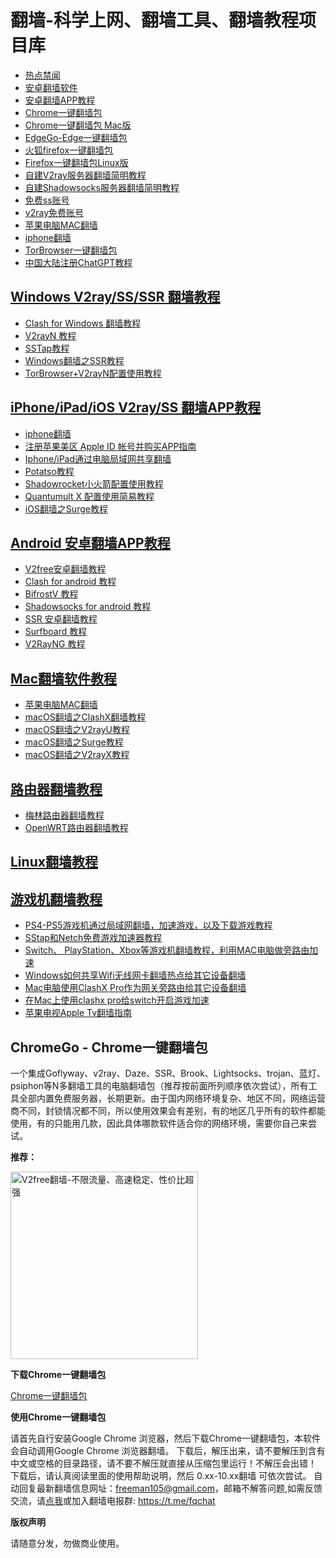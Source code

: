 # 翻墙-科学上网、翻墙工具、翻墙教程项目库

*   [热点禁闻](https://github.com/jsvpn/jsproxy/tree/dev#tt)
*   [安卓翻墙软件](https://github.com/bannedbook/fanqiang/wiki/%E5%AE%89%E5%8D%93%E7%BF%BB%E5%A2%99%E8%BD%AF%E4%BB%B6)
*   [安卓翻墙APP教程](https://github.com/bannedbook/fanqiang/tree/master/android)
*   [Chrome一键翻墙包](https://github.com/bannedbook/fanqiang/wiki/Chrome%E4%B8%80%E9%94%AE%E7%BF%BB%E5%A2%99%E5%8C%85)
*   [Chrome一键翻墙包 Mac版](https://github.com/bannedbook/fanqiang/tree/master/ChromeGoMac#chromegomacchrome%E4%B8%80%E9%94%AE%E7%BF%BB%E5%A2%99%E5%8C%85-mac%E7%89%88)
*   [EdgeGo-Edge一键翻墙包](https://github.com/bannedbook/fanqiang/tree/master/EdgeGo)
*   [火狐firefox一键翻墙包](https://github.com/bannedbook/fanqiang/wiki/%E7%81%AB%E7%8B%90firefox%E4%B8%80%E9%94%AE%E7%BF%BB%E5%A2%99%E5%8C%85)
*   [Firefox一键翻墙包Linux版](https://github.com/bannedbook/fanqiang/tree/master/FirefoxFqLinux)
*   [自建V2ray服务器翻墙简明教程](https://github.com/bannedbook/fanqiang/blob/master/v2ss/%E8%87%AA%E5%BB%BAV2ray%E6%9C%8D%E5%8A%A1%E5%99%A8%E7%AE%80%E6%98%8E%E6%95%99%E7%A8%8B.md)
*   [自建Shadowsocks服务器翻墙简明教程](https://github.com/bannedbook/fanqiang/blob/master/v2ss/%E8%87%AA%E5%BB%BAShadowsocks%E6%9C%8D%E5%8A%A1%E5%99%A8%E7%AE%80%E6%98%8E%E6%95%99%E7%A8%8B.md)
*   [免费ss账号](https://github.com/bannedbook/fanqiang/wiki/%E5%85%8D%E8%B4%B9ss%E8%B4%A6%E5%8F%B7)
*   [v2ray免费账号](https://github.com/bannedbook/fanqiang/wiki/v2ray%E5%85%8D%E8%B4%B9%E8%B4%A6%E5%8F%B7)
*   [苹果电脑MAC翻墙](https://github.com/bannedbook/fanqiang/wiki/%E8%8B%B9%E6%9E%9C%E7%94%B5%E8%84%91MAC%E7%BF%BB%E5%A2%99)
*   [iphone翻墙](https://github.com/bannedbook/fanqiang/wiki/iphone%E7%BF%BB%E5%A2%99)
*   [TorBrowser一键翻墙包](https://github.com/bannedbook/fanqiang/wiki/TorBrowser%E4%B8%80%E9%94%AE%E7%BF%BB%E5%A2%99%E5%8C%85)
*   [中国大陆注册ChatGPT教程](https://github.com/bannedbook/fanqiang/blob/master/signup-chatgpt.md#%E4%B8%AD%E5%9B%BD%E5%A4%A7%E9%99%86%E6%B3%A8%E5%86%8Cchatgpt%E6%95%99%E7%A8%8B)

## [Windows V2ray/SS/SSR 翻墙教程](https://github.com/bannedbook/fanqiang/tree/master/windows)

  * [Clash for Windows 翻墙教程](https://github.com/bannedbook/fanqiang/tree/master/windows/ClashDotNetFramework.md)
  * [V2rayN 教程](https://github.com/bannedbook/fanqiang/tree/master/windows/V2RayN.md)
  * [SSTap教程](https://github.com/bannedbook/fanqiang/tree/master/windows/SSTap.md)
  * [Windows翻墙之SSR教程](https://github.com/bannedbook/fanqiang/tree/master/windows/ShadowsocksR.md)
  * [TorBrowser+V2rayN配置使用教程](https://github.com/bannedbook/fanqiang/tree/master/windows/tor-v2ray.md)

## [iPhone/iPad/iOS V2ray/SS 翻墙APP教程](https://github.com/bannedbook/fanqiang/tree/master/ios)

  * [iphone翻墙](https://github.com/bannedbook/fanqiang/wiki/iphone%E7%BF%BB%E5%A2%99)
  * [注册苹果美区 Apple ID 帐号并购买APP指南](https://github.com/bannedbook/fanqiang/tree/master/ios/AppleID.md)
  * [Iphone/iPad通过电脑局域网共享翻墙](https://github.com/bannedbook/fanqiang/tree/master/ios/fqByLan.md)
  * [Potatso教程](https://github.com/bannedbook/fanqiang/tree/master/ios/PotatsoLite.md)
  * [Shadowrocket小火箭配置使用教程](https://github.com/bannedbook/fanqiang/tree/master/ios/Shadowrocket.md)
  * [Quantumult X 配置使用简易教程](https://github.com/bannedbook/fanqiang/tree/master/ios/QuantumultX.md)
  * [iOS翻墙之Surge教程](https://github.com/bannedbook/fanqiang/tree/master/ios/Surge.md)

## [Android 安卓翻墙APP教程](https://github.com/bannedbook/fanqiang/tree/master/android)

  * [V2free安卓翻墙教程](https://github.com/bannedbook/fanqiang/tree/master/android/v2free.md)
  * [Clash for android 教程](https://github.com/bannedbook/fanqiang/tree/master/android/clash.md)
  * [BifrostV 教程](https://github.com/bannedbook/fanqiang/tree/master/android/BifrostV.md)
  * [Shadowsocks for android 教程](https://github.com/bannedbook/fanqiang/tree/master/android/Shadowsocks.md)
  * [SSR 安卓翻墙教程](https://github.com/bannedbook/fanqiang/tree/master/android/ShadowsocksR.md)
  * [Surfboard 教程](https://github.com/bannedbook/fanqiang/tree/master/android/Surfboard.md)
  * [V2RayNG 教程](https://github.com/bannedbook/fanqiang/tree/master/android/V2RayNG.md)

## [Mac翻墙软件教程](https://github.com/bannedbook/fanqiang/tree/master/macos)

  * [苹果电脑MAC翻墙](https://github.com/bannedbook/fanqiang/wiki/%E8%8B%B9%E6%9E%9C%E7%94%B5%E8%84%91MAC%E7%BF%BB%E5%A2%99)
  * [macOS翻墙之ClashX翻墙教程](https://github.com/bannedbook/fanqiang/tree/master/macos/ClashX.md)
  * [macOS翻墙之V2rayU教程](https://github.com/bannedbook/fanqiang/tree/master/macos/V2RayU.md)
  * [macOS翻墙之Surge教程](https://github.com/bannedbook/fanqiang/tree/master/macos/Surge.md)
  * [macOS翻墙之V2rayX教程](https://github.com/bannedbook/fanqiang/tree/master/macos/V2rayX.md)
  
## [路由器翻墙教程](https://github.com/bannedbook/fanqiang/tree/master/router)

  * [梅林路由器翻墙教程](https://github.com/bannedbook/fanqiang/tree/master/router/Merlin.md)
  * [OpenWRT路由器翻墙教程](https://github.com/bannedbook/fanqiang/tree/master/router/OpenWRT.md)

## [Linux翻墙教程](https://github.com/bannedbook/fanqiang/tree/master/linux)

## [游戏机翻墙教程](https://github.com/bannedbook/fanqiang/tree/master/game)
  * [PS4-PS5游戏机通过局域网翻墙，加速游戏，以及下载游戏教程](https://github.com/bannedbook/fanqiang/blob/master/game/PS4-PS5%E6%B8%B8%E6%88%8F%E6%9C%BA%E9%80%9A%E8%BF%87%E5%B1%80%E5%9F%9F%E7%BD%91%E7%BF%BB%E5%A2%99%E6%95%99%E7%A8%8B.md)
  * [SStap和Netch免费游戏加速器教程](https://github.com/bannedbook/fanqiang/blob/master/game/SStap%E5%92%8CNetch%E5%85%8D%E8%B4%B9%E6%B8%B8%E6%88%8F%E5%8A%A0%E9%80%9F%E5%99%A8%E6%95%99%E7%A8%8B.md)
  * [Switch、 PlayStation、Xbox等游戏机翻墙教程，利用MAC电脑做旁路由加速](https://github.com/bannedbook/fanqiang/blob/master/game/Switch%E3%80%81%20PlayStation%E3%80%81Xbox%E7%AD%89%E6%B8%B8%E6%88%8F%E6%9C%BA%E7%BF%BB%E5%A2%99%E6%95%99%E7%A8%8B%EF%BC%8C%E5%88%A9%E7%94%A8MAC%E7%94%B5%E8%84%91%E5%81%9A%E6%97%81%E8%B7%AF%E7%94%B1%E5%8A%A0%E9%80%9F.md)
  * [Windows如何共享Wifi无线网卡翻墙热点给其它设备翻墙](https://github.com/bannedbook/fanqiang/blob/master/game/Windows%E5%A6%82%E4%BD%95%E5%85%B1%E4%BA%ABWifi%E6%97%A0%E7%BA%BF%E7%BD%91%E5%8D%A1%E7%BF%BB%E5%A2%99%E7%83%AD%E7%82%B9%E7%BB%99%E5%85%B6%E5%AE%83%E8%AE%BE%E5%A4%87%E7%BF%BB%E5%A2%99.md)
  * [Mac电脑使用ClashX Pro作为网关旁路由给其它设备翻墙](https://github.com/bannedbook/fanqiang/blob/master/game/Mac%E7%94%B5%E8%84%91%E4%BD%BF%E7%94%A8ClashX%20Pro%E4%BD%9C%E4%B8%BA%E7%BD%91%E5%85%B3%E6%97%81%E8%B7%AF%E7%94%B1%E7%BB%99%E5%85%B6%E5%AE%83%E8%AE%BE%E5%A4%87%E7%BF%BB%E5%A2%99.md)
  * [在Mac上使用clashx pro给switch开启游戏加速](https://github.com/bannedbook/fanqiang/blob/master/game/%E5%9C%A8Mac%E4%B8%8A%E4%BD%BF%E7%94%A8clashx%20pro%E7%BB%99switch%E5%BC%80%E5%90%AF%E6%B8%B8%E6%88%8F%E5%8A%A0%E9%80%9F.md)
  * [苹果电视Apple Tv翻墙指南](https://github.com/bannedbook/fanqiang/blob/master/game/%E8%8B%B9%E6%9E%9C%E7%94%B5%E8%A7%86Apple%20Tv%E7%BF%BB%E5%A2%99%E6%8C%87%E5%8D%97.md)

## ChromeGo - Chrome一键翻墙包 

一个集成Goflyway、v2ray、Daze、SSR、Brook、Lightsocks、trojan、蓝灯、psiphon等N多翻墙工具的电脑翻墙包（推荐按前面所列顺序依次尝试），所有工具全部内置免费服务器，长期更新。由于国内网络环境复杂、地区不同，网络运营商不同，封锁情况都不同，所以使用效果会有差别，有的地区几乎所有的软件都能使用，有的只能用几款，因此具体哪款软件适合你的网络环境，需要你自己来尝试。 

**推荐：**

<a href="https://github.com/bannedbook/fanqiang/wiki/V2ray%E6%9C%BA%E5%9C%BA"><img src="https://raw.githubusercontent.com/bannedbook/fanqiang/master/v2ss/images/v2free.jpg" height="300" alt="V2free翻墙-不限流量、高速稳定、性价比超强"></a>

**下载Chrome一键翻墙包**

[Chrome一键翻墙包](https://github.com/bannedbook/fanqiang/wiki/Chrome%E4%B8%80%E9%94%AE%E7%BF%BB%E5%A2%99%E5%8C%85)

**使用Chrome一键翻墙包**

请首先自行安装Google Chrome 浏览器，然后下载Chrome一键翻墙包，本软件会自动调用Google Chrome 浏览器翻墙。 下载后，解压出来，请不要解压到含有中文或空格的目录路径，请不要不解压就直接从压缩包里运行！不解压会出错！ 下载后，请认真阅读里面的使用帮助说明，然后 0.xx-10.xx翻墙 可依次尝试。 自动回复最新翻墙信息网址：freeman105@gmail.com，邮箱不解答问题,如需反馈交流，请[点我](https://github.com/bannedbook/fanqiang/issues)或加入翻墙电报群: 
https://t.me/fqchat 

**版权声明**  

请随意分发，勿做商业使用。